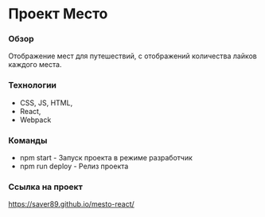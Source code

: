 # Проект Место

### Обзор
Отображение мест для путешествий, с отображений количества лайков каждого места.

### Технологии
- CSS, JS, HTML, 
- React, 
- Webpack

### Команды
- npm start - Запуск проекта в режиме разработчик
- npm run deploy - Релиз проекта

### Ссылка на проект
https://saver89.github.io/mesto-react/
